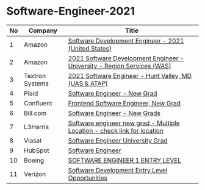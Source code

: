 # Software-Engineer-2021



|  No |Company   |Title   |
|---|---|---|
|   1|  Amazon | [Software Development Engineer - 2021 (United States)](https://www.amazon.jobs/en/jobs/1204412/software-development-engineer-2021-united-states) |
|   2|  Amazon | [2021 Software Development Engineer - University - Region Services (WAS)](https://www.amazon.jobs/en/jobs/1311037/2021-software-development-engineer-university-region-services-was) |
|   3|  Textron Systems | [2021 Software Engineer - Hunt Valley, MD (UAS & ATAP)](https://textron.taleo.net/careersection/textron/jobdetail.ftl?lang=en&job=284622&src=JB-10146)  |  
|   4|  Plaid | [Software Engineer - New Grad](https://plaid.com/job/?id=32597039-3497-4876-ad70-c23d95f55d32) |  
|   5|  Confluent | [Frontend Software Engineer, New Grad](https://ats.comparably.com/api/v1/lvr/confluent/34ddb77b-c9e5-4b14-b77e-7dd8b2885430) |  
|   6|  Bill.com | [Software Engineer - New Grads](https://jobs.lever.co/bill/4570992c-19aa-4aaf-a4ac-088ea86b6a82) |  
|   7|  L3Harris| [Software engineer new grad - Multiple Location - check link for location](https://careers.l3harris.com/search-jobs/software%20engineer%20new%20grad/4832/1) |  
|   8|  Viasat| [Software Engineer University Grad](https://careers.viasat.com/careers/FolderDetail/Software-Engineer-University-Grad/6663?source=Indeed) |  
|   9|  HubSpot| [Software Engineer](https://www.hubspot.com/careers/jobs/86940?hubs_signup-cta=careers-apply) |  
|   10|  Boeing| [SOFTWARE ENGINEER 1 ENTRY LEVEL](https://jobs.boeing.com/job/germantown/software-engineer-1-entry-level/185/2325284848) |  
|   11|  Verizon| [Software Development Entry Level Opportunities](https://www.verizon.com/about/work/jobs/6183472-software-development-entry-level-opportunities?hl=software%202021) |  
